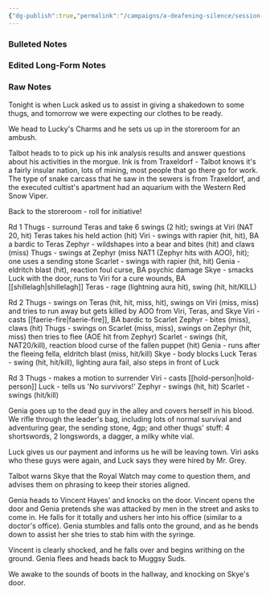 ```yaml
---
{"dg-publish":true,"permalink":"/campaigns/a-deafening-silence/session-notes/session-31/"}
---
```


### Bulleted Notes

### Edited Long-Form Notes 

### Raw Notes
Tonight is when Luck asked us to assist in giving a shakedown to some thugs, and tomorrow we were expecting our clothes to be ready.

We head to Lucky's Charms and he sets us up in the storeroom for an ambush.

Talbot heads to to pick up his ink analysis results and answer questions about his activities in the morgue. Ink is from Traxeldorf - Talbot knows it's a fairly insular nation, lots of mining, most people that go there go for work. The type of snake carcass that he saw in the sewers is from Traxeldorf, and the executed cultist's apartment had an aquarium with the Western Red Snow Viper. 

Back to the storeroom - roll for initiative!

Rd 1
Thugs - surround Teras and take 6 swings (2 hit); swings at Viri (NAT 20, hit)
Teras takes his held action (hit)
Viri - swings with rapier (hit, hit), BA a bardic to Teras
Zephyr - wildshapes into a bear and bites (hit) and claws (miss)
Thugs - swings at Zephyr (miss NAT1 (Zephyr hits with AOO), hit); one uses a sending stone 
Scarlet - swings with rapier (hit, hit)
Genia - eldritch blast (hit), reaction foul curse, BA psychic damage 
Skye - smacks Luck with the door, runs to Viri for a cure wounds, BA [[shillelagh\|shillelagh]] 
Teras - rage (lightning aura hit), swing (hit, hit/KILL)

Rd 2
Thugs - swings on Teras (hit, hit, miss, hit), swings on Viri (miss, miss) and tries to run away but gets killed by AOO from Viri, Teras, and Skye 
Viri - casts [[faerie-fire\|faerie-fire]], BA bardic to Scarlet 
Zephyr - bites (miss), claws (hit) 
Thugs - swings on Scarlet (miss, miss), swings on Zephyr (hit, miss) then tries to flee (AOE hit from Zephyr) 
Scarlet - swings (hit, NAT20/kill), reaction blood curse of the fallen puppet (hit)
Genia - runs after the fleeing fella, eldritch blast (miss, hit/kill)
Skye - body blocks Luck
Teras - swing (hit, hit/kill), lighting aura fail, also steps in front of Luck 

Rd 3
Thugs - makes a motion to surrender
Viri - casts [[hold-person\|hold-person]]
Luck - tells us 'No survivors!'
Zephyr - swings (hit, hit)
Scarlet - swings (hit/kill)

Genia goes up to the dead guy in the alley and covers herself in his blood. We rifle through the leader's bag, including lots of normal survival and adventuring gear, the sending stone, 4gp; and other thugs' stuff: 4 shortswords, 2 longswords, a dagger, a milky white vial.

Luck gives us our payment and informs us he will be leaving town. Viri asks who these guys were again, and Luck says they were hired by Mr. Grey. 

Talbot warns Skye that the Royal Watch may come to question them, and advises them on phrasing to keep their stories aligned.

Genia heads to Vincent Hayes' and knocks on the door. Vincent opens the door and Genia pretends she was attacked by men in the street and asks to come in. He falls for it totally and ushers her into his office (similar to a doctor's office). Genia stumbles and falls onto the ground, and as he bends down to assist her she tries to stab him with the syringe. 

Vincent is clearly shocked, and he falls over and begins writhing on the ground. Genia flees and heads back to Muggsy Suds.

We awake to the sounds of boots in the hallway, and knocking on Skye's door. 